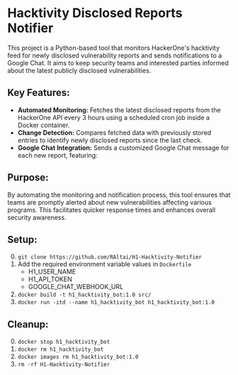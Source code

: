 # Hacktivity Disclosed Reports Notifier
This project is a Python-based tool that monitors HackerOne's hacktivity feed for newly disclosed vulnerability reports and sends notifications to a Google Chat. It aims to keep security teams and interested parties informed about the latest publicly disclosed vulnerabilities.

## Key Features:
- **Automated Monitoring:** Fetches the latest disclosed reports from the HackerOne API every 3 hours using a scheduled cron job inside a Docker container.
- **Change Detection:** Compares fetched data with previously stored entries to identify newly disclosed reports since the last check.
- **Google Chat Integration:** Sends a customized Google Chat message for each new report, featuring:

## Purpose:
By automating the monitoring and notification process, this tool ensures that teams are promptly alerted about new vulnerabilities affecting various programs. This facilitates quicker response times and enhances overall security awareness.

## Setup:
0. `git clone https://github.com/RAltai/H1-Hacktivity-Notifier`
1. Add the required environment variable values in `Dockerfile`
   - H1_USER_NAME
   - H1_API_TOKEN
   - GOOGLE_CHAT_WEBHOOK_URL
2. `docker build -t h1_hacktivity_bot:1.0 src/`
3. `docker run -itd --name h1_hacktivity_bot h1_hacktivity_bot:1.0`

## Cleanup: 
0. `docker stop h1_hacktivity_bot`
1. `docker rm h1_hacktivity_bot`
2. `docker images rm h1_hacktivity_bot:1.0`
3. `rm -rf H1-Hacktivity-Notifier`